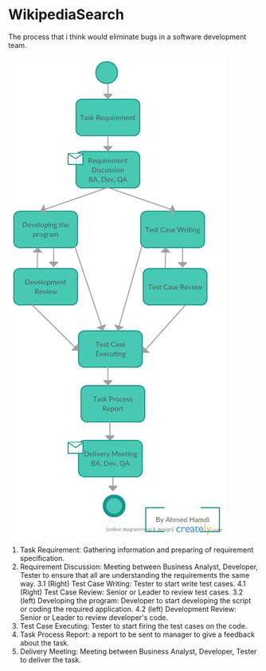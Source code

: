 # WikipediaSearch

<p>The process that i think would eliminate bugs in a software development team.</p>

<p><img src="https://github.com/AhmdHmdi/WikipediaSearch/blob/master/Images/Process.png?raw=true" alt="Process Image"></p>


1. Task Requirement: Gathering information and preparing of requirement specification.
2. Requirement Discussion: Meeting between Business Analyst, Developer, Tester to ensure that all are understanding the requirements the same way.
3.1 (Right) Test Case Writing: Tester to start write test cases.
4.1 (Right) Test Case Review: Senior or Leader to review test cases.
3.2 (left) Developing the program: Developer to start developing the script or coding the required application.
4.2 (left) Development Review: Senior or Leader to review developer's code.
5. Test Case Executing: Tester to start firing the test cases on the code.
6. Task Process Report: a report to be sent to manager to give a feedback about the task.
7. Delivery Meeting: Meeting between Business Analyst, Developer, Tester to deliver the task.   
        